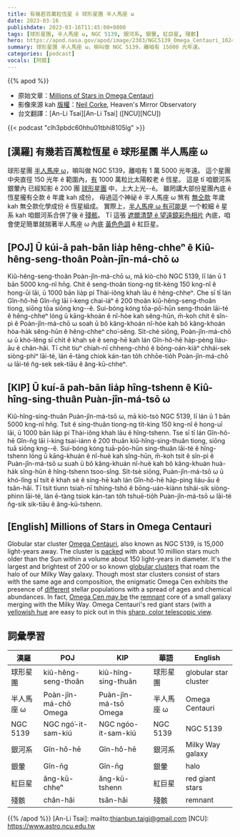```yaml
---
title: 有幾若百萬粒恆星 ê 球形星團 半人馬座 ω
date: 2023-03-16
publishdate: 2023-03-16T11:45:00+0800
tags: [球形星團, 半人馬座 ω, NGC 5139, 銀河系, 銀暈, 紅巨星, 殘骸]
hero: https://apod.nasa.gov/apod/image/2303/NGC5139_Omega_Centauri_1024px.jpg
summary: 球形星團 半人馬座 ω，嘛叫做 NGC 5139，離咱有 15000 光年遠。
categories: [podcast]
vocals: [阿錕]
---
```


{{% apod %}}

- 原始文章：[Millions of Stars in Omega Centauri](https://apod.nasa.gov/apod/ap230316.html)
- 影像來源 kah [版權][copyright]：[Neil Corke](https://www.astrobin.com/users/NeilCorke/), Heaven's Mirror Observatory
- 台文翻譯：[An-Li Tsai][An-Li Tsai] ([NCU][NCU])

{{< podcast "clh3pbdc60hhu01tbhi8105lg" >}}

## [漢羅] 有幾若百萬粒恆星 ê 球形星團 半人馬座 ω
球形星團 [半人馬座 ω][Omega Centauri]，嘛叫做 NGC 5139，離咱有 1 萬 5000 光年遠。
這个星團中央直徑 150 光年 ê 範圍內，[有][packed] 1000 萬粒比太陽較老 ê 恆星。
這是 tī 咱銀河系銀暈內 已經知影 ê 200 團 [球形星團][globular clusters] 中，上大上光--ê。
雖罔講大部份星團內底 ê 恆星攏有仝款 ê 年歲 kah 成份，
毋過這个神祕 ê 半人馬座 ω 煞有 [無仝款][different] 年歲 kah 無仝款化學成份 ê 恆星組成。
實際上，[半人馬座 ω 有可能是][Omega Cen may be] 一个較細 ê 星系 kah 咱銀河系合併了後 ê [殘骸][remnant]。
Tī 這張 [遮爾清楚 ê 望遠鏡彩色相片][sharp, color telescopic view] 內底，咱會使足簡單就揣著半人馬座 ω 內底 [黃色色調][yellowish hue] ê 紅巨星。

## [POJ] Ū kúi-ā pah-bān lia̍p hêng-chheⁿ ê Kiû-hêng-seng-thoân Poàn-jîn-má-chō ω
Kiû-hêng-seng-thoân Poàn-jîn-má-chō ω, mā kiò-chò NGC 5139, lī lán ū 1 bān 5000 kng-nî hn̄g.
Chit ê seng-thoân tiong-ng ti̍t-kèng 150 kng-nî ê hong-ūi lāi, ū 1000 bān lia̍p pí Thài-iông khah lāu ê hêng-chheⁿ.
Che sī tī lán Gîn-hô-hē Gîn-n̄g lāi í-keng chai-iáⁿ ê 200 thoân kiû-hêng-seng-thoân tiong, siōng tōa siōng kng--ê.
Sui-bóng kóng tōa-pō͘-hūn seng-thoân lāi-té ê hêng-chheⁿ lóng ū kāng-khoán ê nî-hòe kah sêng-hūn,
m̄-koh chit ê sîn-pì ê Poàn-jîn-má-chō ω soah ū bô kâng-khoán nî-hòe kah bô kâng-khoán hòa-ha̍k sêng-hūn ê hêng-chheⁿ cho͘-sêng.
Si̍t-chè siōng, Poàn-jîn-má-chō ω ū khó-lêng sī chi̍t ê khah sè ê seng-hē kah lán Gîn-hô-hē ha̍p-pèng liáu-āu ê chân-hâi.
Tī chit tiuⁿ chiah-nī chheng-chhó ê bōng-oán-kiàⁿ chhái-sek siòng-phìⁿ lāi-té, lán ē-tàng chiok kán-tan to̍h chhōe-tio̍h Poàn-jîn-má-chō ω lāi-té n̂g-sek sek-tiāu ê âng-kū-chheⁿ.

## [KIP] Ū kuí-ā pah-bān lia̍p hîng-tshenn ê Kiû-hîng-sing-thuân Puàn-jîn-má-tsō ω
Kiû-hîng-sing-thuân Puàn-jîn-má-tsō ω, mā kiò-tsò NGC 5139, lī lán ū 1 bān 5000 kng-nî hn̄g.
Tsit ê sing-thuân tiong-ng ti̍t-kìng 150 kng-nî ê hong-uī lāi, ū 1000 bān lia̍p pí Thài-iông khah lāu ê hîng-tshenn.
Tse sī tī lán Gîn-hô-hē Gîn-n̄g lāi í-king tsai-iánn ê 200 thuân kiû-hîng-sing-thuân tiong, siōng tuā siōng kng--ê.
Sui-bóng kóng tuā-pōo-hūn sing-thuân lāi-té ê hîng-tshenn lóng ū kāng-khuán ê nî-huè kah sîng-hūn,
m̄-koh tsit ê sîn-pì ê Puàn-jîn-má-tsō ω suah ū bô kâng-khuán nî-huè kah bô kâng-khuán huà-ha̍k sîng-hūn ê hîng-tshenn tsoo-sîng.
Si̍t-tsè siōng, Puàn-jîn-má-tsō ω ū khó-lîng sī tsi̍t ê khah sè ê sing-hē kah lán Gîn-hô-hē ha̍p-pìng liáu-āu ê tsân-hâi.
Tī tsit tiunn tsiah-nī tshing-tshó ê bōng-uán-kiànn tshái-sik siòng-phìnn lāi-té, lán ē-tàng tsiok kán-tan to̍h tshuē-tio̍h Puàn-jîn-má-tsō ω lāi-té n̂g-sik sik-tiāu ê âng-kū-tshenn.



## [English] Millions of Stars in Omega Centauri
Globular star cluster [Omega Centauri][Omega Centauri], also known as NGC 5139, is 15,000 light-years away.
The cluster is [packed][packed] with about 10 million stars much older than the Sun within a volume about 150 light-years in diameter.
It's the largest and brightest of 200 or so known [globular clusters][globular clusters] that roam the halo of our Milky Way galaxy.
Though most star clusters consist of stars with the same age and composition, the enigmatic Omega Cen exhibits the presence of [different][different] stellar populations with a spread of ages and chemical abundances.
In fact, [Omega Cen may be][Omega Cen may be] the [remnant][remnant] core of a small galaxy merging with the Milky Way.
Omega Centauri's red giant stars (with a [yellowish hue][yellowish hue] are easy to pick out in this [sharp, color telescopic view][sharp, color telescopic view].



## 詞彙學習

|漢羅|POJ|KIP|華語|English|
|-|-|-|-|-|
|球形星團|kiû-hêng-seng-thoân|kiû-hîng-sing-thuân|球形星團|globular star cluster|
|半人馬座 ω|Poàn-jîn-má-chō Omega|Puàn-jîn-má-tsō Omega|半人馬座 ω|Omega Centauri|
|NGC 5139|NGC ngó͘-it-sam-kiú|NGC ngóo-it-sam-kiú|NGC 5139|NGC 5139|
|銀河系|Gîn-hô-hē|Gîn-hô-hē|銀河系|Milky Way galaxy|
|銀暈|Gîn-n̄g|Gîn-n̄g|銀暈|halo|
|紅巨星|âng-kū-chheⁿ|âng-kū-tshenn|紅巨星|red giant stars|
|殘骸|chân-hâi|tsân-hâi|殘骸|remnant|

{{% /apod %}}
[An-Li Tsai]: mailto:thianbun.taigi@gmail.com
[NCU]: https://www.astro.ncu.edu.tw

[copyright]: https://apod.nasa.gov/apod/fap/lib/about_apod.html#srapply
[License]: https://creativecommons.org/licenses/by/2.0/

[Omega Centauri]:http://earthsky.org/clusters-nebulae-galaxies/omega-centauri-milky-ways-prize-star-cluster
[packed]:https://apod.nasa.gov/apod/ap080906.html
[globular clusters]:http://en.wikipedia.org/wiki/Globular_clusters
[different]:https://ui.adsabs.harvard.edu/abs/2021A%26A...653L...8L/abstract
[Omega Cen may be]:http://www.spacetelescope.org/news/html/heic0809.html
[remnant]:https://ui.adsabs.harvard.edu/abs/2019NatAs...3..667I/abstract
[yellowish hue]:https://apod.nasa.gov/apod/ap151224.html
[sharp, color telescopic view]:https://www.astrobin.com/cb8do1/
